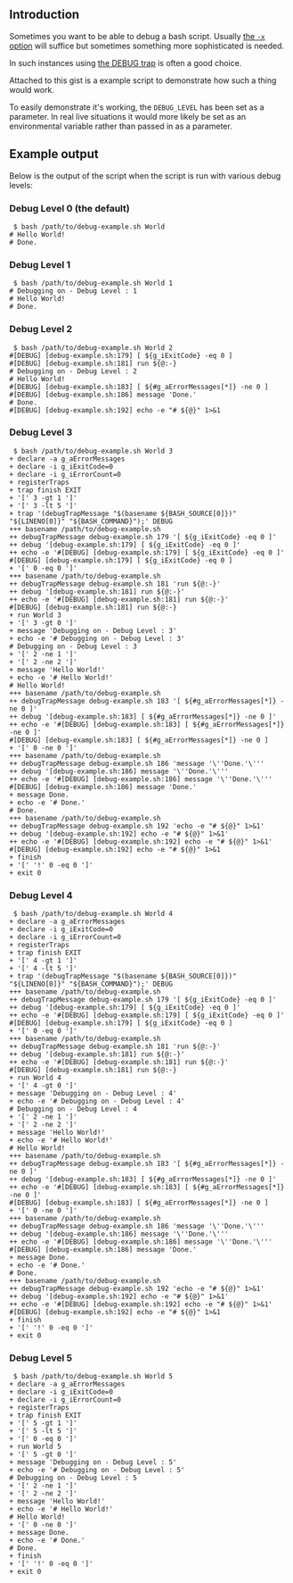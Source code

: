 ## Introduction

Sometimes you want to be able to debug a bash script. Usually [the `-x` option](http://tldp.org/LDP/abs/html/options.html)
will suffice but sometimes something more sophisticated is needed.

In such instances using [the DEBUG trap](http://tldp.org/LDP/Bash-Beginners-Guide/html/sect_12_02.html) is often a good choice.

Attached to this gist is a example script to demonstrate how such a thing would
work.

To easily demonstrate it's working, the `DEBUG_LEVEL` has been set as a parameter.
In real live situations it would more likely be set as an environmental variable
rather than passed in as a parameter.

## Example output

Below is the output of the script when the script is run with various debug levels:

### Debug Level 0 (the default)

     $ bash /path/to/debug-example.sh World
    # Hello World!
    # Done.

### Debug Level 1

     $ bash /path/to/debug-example.sh World 1
    # Debugging on - Debug Level : 1
    # Hello World!
    # Done.

### Debug Level 2

     $ bash /path/to/debug-example.sh World 2
    #[DEBUG] [debug-example.sh:179] [ ${g_iExitCode} -eq 0 ]
    #[DEBUG] [debug-example.sh:181] run ${@:-}
    # Debugging on - Debug Level : 2
    # Hello World!
    #[DEBUG] [debug-example.sh:183] [ ${#g_aErrorMessages[*]} -ne 0 ]
    #[DEBUG] [debug-example.sh:186] message 'Done.'
    # Done.
    #[DEBUG] [debug-example.sh:192] echo -e "# ${@}" 1>&1

### Debug Level 3

     $ bash /path/to/debug-example.sh World 3
    + declare -a g_aErrorMessages
    + declare -i g_iExitCode=0
    + declare -i g_iErrorCount=0
    + registerTraps
    + trap finish EXIT
    + '[' 3 -gt 1 ']'
    + '[' 3 -lt 5 ']'
    + trap '(debugTrapMessage "$(basename ${BASH_SOURCE[0]})" "${LINENO[0]}" "${BASH_COMMAND}");' DEBUG
    +++ basename /path/to/debug-example.sh
    ++ debugTrapMessage debug-example.sh 179 '[ ${g_iExitCode} -eq 0 ]'
    ++ debug '[debug-example.sh:179] [ ${g_iExitCode} -eq 0 ]'
    ++ echo -e '#[DEBUG] [debug-example.sh:179] [ ${g_iExitCode} -eq 0 ]'
    #[DEBUG] [debug-example.sh:179] [ ${g_iExitCode} -eq 0 ]
    + '[' 0 -eq 0 ']'
    +++ basename /path/to/debug-example.sh
    ++ debugTrapMessage debug-example.sh 181 'run ${@:-}'
    ++ debug '[debug-example.sh:181] run ${@:-}'
    ++ echo -e '#[DEBUG] [debug-example.sh:181] run ${@:-}'
    #[DEBUG] [debug-example.sh:181] run ${@:-}
    + run World 3
    + '[' 3 -gt 0 ']'
    + message 'Debugging on - Debug Level : 3'
    + echo -e '# Debugging on - Debug Level : 3'
    # Debugging on - Debug Level : 3
    + '[' 2 -ne 1 ']'
    + '[' 2 -ne 2 ']'
    + message 'Hello World!'
    + echo -e '# Hello World!'
    # Hello World!
    +++ basename /path/to/debug-example.sh
    ++ debugTrapMessage debug-example.sh 183 '[ ${#g_aErrorMessages[*]} -ne 0 ]'
    ++ debug '[debug-example.sh:183] [ ${#g_aErrorMessages[*]} -ne 0 ]'
    ++ echo -e '#[DEBUG] [debug-example.sh:183] [ ${#g_aErrorMessages[*]} -ne 0 ]'
    #[DEBUG] [debug-example.sh:183] [ ${#g_aErrorMessages[*]} -ne 0 ]
    + '[' 0 -ne 0 ']'
    +++ basename /path/to/debug-example.sh
    ++ debugTrapMessage debug-example.sh 186 'message '\''Done.'\'''
    ++ debug '[debug-example.sh:186] message '\''Done.'\'''
    ++ echo -e '#[DEBUG] [debug-example.sh:186] message '\''Done.'\'''
    #[DEBUG] [debug-example.sh:186] message 'Done.'
    + message Done.
    + echo -e '# Done.'
    # Done.
    +++ basename /path/to/debug-example.sh
    ++ debugTrapMessage debug-example.sh 192 'echo -e "# ${@}" 1>&1'
    ++ debug '[debug-example.sh:192] echo -e "# ${@}" 1>&1'
    ++ echo -e '#[DEBUG] [debug-example.sh:192] echo -e "# ${@}" 1>&1'
    #[DEBUG] [debug-example.sh:192] echo -e "# ${@}" 1>&1
    + finish
    + '[' '!' 0 -eq 0 ']'
    + exit 0

### Debug Level 4

     $ bash /path/to/debug-example.sh World 4
    + declare -a g_aErrorMessages
    + declare -i g_iExitCode=0
    + declare -i g_iErrorCount=0
    + registerTraps
    + trap finish EXIT
    + '[' 4 -gt 1 ']'
    + '[' 4 -lt 5 ']'
    + trap '(debugTrapMessage "$(basename ${BASH_SOURCE[0]})" "${LINENO[0]}" "${BASH_COMMAND}");' DEBUG
    +++ basename /path/to/debug-example.sh
    ++ debugTrapMessage debug-example.sh 179 '[ ${g_iExitCode} -eq 0 ]'
    ++ debug '[debug-example.sh:179] [ ${g_iExitCode} -eq 0 ]'
    ++ echo -e '#[DEBUG] [debug-example.sh:179] [ ${g_iExitCode} -eq 0 ]'
    #[DEBUG] [debug-example.sh:179] [ ${g_iExitCode} -eq 0 ]
    + '[' 0 -eq 0 ']'
    +++ basename /path/to/debug-example.sh
    ++ debugTrapMessage debug-example.sh 181 'run ${@:-}'
    ++ debug '[debug-example.sh:181] run ${@:-}'
    ++ echo -e '#[DEBUG] [debug-example.sh:181] run ${@:-}'
    #[DEBUG] [debug-example.sh:181] run ${@:-}
    + run World 4
    + '[' 4 -gt 0 ']'
    + message 'Debugging on - Debug Level : 4'
    + echo -e '# Debugging on - Debug Level : 4'
    # Debugging on - Debug Level : 4
    + '[' 2 -ne 1 ']'
    + '[' 2 -ne 2 ']'
    + message 'Hello World!'
    + echo -e '# Hello World!'
    # Hello World!
    +++ basename /path/to/debug-example.sh
    ++ debugTrapMessage debug-example.sh 183 '[ ${#g_aErrorMessages[*]} -ne 0 ]'
    ++ debug '[debug-example.sh:183] [ ${#g_aErrorMessages[*]} -ne 0 ]'
    ++ echo -e '#[DEBUG] [debug-example.sh:183] [ ${#g_aErrorMessages[*]} -ne 0 ]'
    #[DEBUG] [debug-example.sh:183] [ ${#g_aErrorMessages[*]} -ne 0 ]
    + '[' 0 -ne 0 ']'
    +++ basename /path/to/debug-example.sh
    ++ debugTrapMessage debug-example.sh 186 'message '\''Done.'\'''
    ++ debug '[debug-example.sh:186] message '\''Done.'\'''
    ++ echo -e '#[DEBUG] [debug-example.sh:186] message '\''Done.'\'''
    #[DEBUG] [debug-example.sh:186] message 'Done.'
    + message Done.
    + echo -e '# Done.'
    # Done.
    +++ basename /path/to/debug-example.sh
    ++ debugTrapMessage debug-example.sh 192 'echo -e "# ${@}" 1>&1'
    ++ debug '[debug-example.sh:192] echo -e "# ${@}" 1>&1'
    ++ echo -e '#[DEBUG] [debug-example.sh:192] echo -e "# ${@}" 1>&1'
    #[DEBUG] [debug-example.sh:192] echo -e "# ${@}" 1>&1
    + finish
    + '[' '!' 0 -eq 0 ']'
    + exit 0

### Debug Level 5

     $ bash /path/to/debug-example.sh World 5
    + declare -a g_aErrorMessages
    + declare -i g_iExitCode=0
    + declare -i g_iErrorCount=0
    + registerTraps
    + trap finish EXIT
    + '[' 5 -gt 1 ']'
    + '[' 5 -lt 5 ']'
    + '[' 0 -eq 0 ']'
    + run World 5
    + '[' 5 -gt 0 ']'
    + message 'Debugging on - Debug Level : 5'
    + echo -e '# Debugging on - Debug Level : 5'
    # Debugging on - Debug Level : 5
    + '[' 2 -ne 1 ']'
    + '[' 2 -ne 2 ']'
    + message 'Hello World!'
    + echo -e '# Hello World!'
    # Hello World!
    + '[' 0 -ne 0 ']'
    + message Done.
    + echo -e '# Done.'
    # Done.
    + finish
    + '[' '!' 0 -eq 0 ']'
    + exit 0

